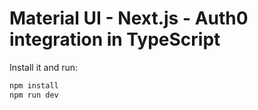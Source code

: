 # Material UI - Next.js - Auth0 integration in TypeScript

Install it and run:

```bash
npm install
npm run dev
```
